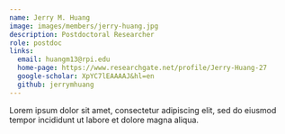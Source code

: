 ```yaml
---
name: Jerry M. Huang
image: images/members/jerry-huang.jpg
description: Postdoctoral Researcher
role: postdoc
links:
  email: huangm13@rpi.edu
  home-page: https://www.researchgate.net/profile/Jerry-Huang-27
  google-scholar: XpYC7lEAAAAJ&hl=en
  github: jerrymhuang
---
```


Lorem ipsum dolor sit amet, consectetur adipiscing elit, sed do eiusmod tempor incididunt ut labore et dolore magna aliqua.
